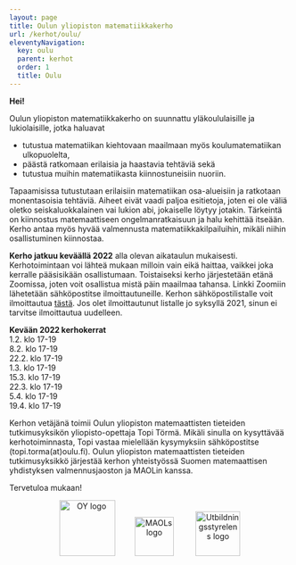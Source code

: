 ```yaml
---
layout: page
title: Oulun yliopiston matematiikkakerho
url: /kerhot/oulu/
eleventyNavigation:
  key: oulu
  parent: kerhot
  order: 1
  title: Oulu
---
```

**Hei!**

Oulun yliopiston matematiikkakerho on suunnattu yläkoululaisille ja lukiolaisille, jotka haluavat 
- tutustua matematiikan kiehtovaan maailmaan myös koulumatematiikan ulkopuolelta, 
- päästä ratkomaan erilaisia ja haastavia tehtäviä sekä 
- tutustua muihin matematiikasta kiinnostuneisiin nuoriin. 

Tapaamisissa tutustutaan erilaisiin matematiikan osa-alueisiin ja ratkotaan monentasoisia tehtäviä. Aiheet eivät vaadi paljoa esitietoja, joten ei ole väliä oletko seiskaluokkalainen vai lukion abi, jokaiselle löytyy jotakin. Tärkeintä on kiinnostus matemaattiseen ongelmanratkaisuun ja halu kehittää itseään. Kerho antaa myös hyvää valmennusta matematiikkakilpailuihin, mikäli niihin osallistuminen kiinnostaa.

**Kerho jatkuu keväällä 2022** alla olevan aikataulun mukaisesti. Kerhotoimintaan voi lähteä mukaan milloin vain eikä haittaa, vaikkei joka kerralle pääsisikään osallistumaan. Toistaiseksi kerho järjestetään etänä Zoomissa, joten voit osallistua mistä päin maailmaa tahansa. Linkki Zoomiin lähetetään sähköpostitse ilmoittautuneille. Kerhon sähköpostilistalle voit ilmoittautua [tästä](https://link.webropolsurveys.com/S/F7F4AD5367D6DF12). Jos olet ilmoittautunut listalle jo syksyllä 2021, sinun ei tarvitse ilmoittautua uudelleen.

**Kevään 2022 kerhokerrat**<br>
1.2. klo 17-19<br>
8.2. klo 17-19<br>
22.2. klo 17-19<br>
1.3. klo 17-19<br>
15.3. klo 17-19<br>
22.3. klo 17-19<br>
5.4. klo 17-19<br>
19.4. klo 17-19

Kerhon vetäjänä toimii Oulun yliopiston matemaattisten tieteiden tutkimusyksikön yliopisto-opettaja Topi Törmä. Mikäli sinulla on kysyttävää kerhotoiminnasta, Topi vastaa mielellään kysymyksiin sähköpostitse (topi.torma(at)oulu.fi). Oulun yliopiston matemaattisten tieteiden tutkimusyksikkö järjestää kerhon yhteistyössä Suomen matemaattisen yhdistyksen valmennusjaoston ja MAOLin kanssa.

Tervetuloa mukaan!

<p align="center">
<img src="https://matematiikkakilpailut.fi/kerhot/oulu/oulu.png" alt="OY logo" height="100"/>&nbsp;&nbsp;&nbsp;&nbsp;&nbsp;&nbsp;&nbsp;&nbsp;
<img src="https://matematiikkakilpailut.fi/kerhot/abo/MAOL%20logo.svg" alt="MAOLs logo" height="70"/> &nbsp;&nbsp;&nbsp;&nbsp;&nbsp;&nbsp;&nbsp;&nbsp;
<img src="https://matematiikkakilpailut.fi/kerhot/abo/UBS%20finansierar.png" alt="Utbildningsstyrelens logo" height="80"/>
</p>

